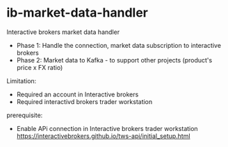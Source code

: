 # ib-market-data-handler
Interactive brokers market data handler
- Phase 1: Handle the connection, market data subscription to interactive brokers
- Phase 2: Market data to Kafka - to support other projects (product's price x FX ratio)

Limitation:
- Required an account in Interactive brokers
- Required interactivd brokers trader workstation

prerequisite:
- Enable APi connection in Interactive brokers trader workstation
https://interactivebrokers.github.io/tws-api/initial_setup.html

